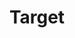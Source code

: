 ---
title: "Target"
url: /phoenix/target-north-75th-avenue-west-virginia-avenue/
shop: Warenhaus
---